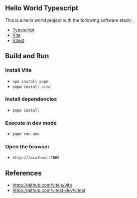 ## Hello World Typescript

This is a hello world project with the following software stack:

 - [Typescript](https://www.typescriptlang.org/) 
 - [Vite](https://vitejs.dev/guide/#command-line-interface)
 - [Vitest](https://vitest.dev/config/)

## Build and Run

### Install Vite 

 - `npm install pnpm`
 - `pnpm install vite`

### Install dependencies

 - `pnpm install`

### Execute in dev mode

 - `pnpm run dev`

### Open the browser

 - `http://localhost:3000`

## References

 - https://github.com/vitejs/vite
 - https://github.com/vitest-dev/vitest

